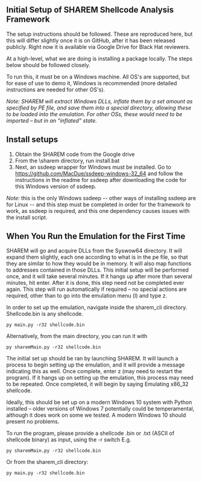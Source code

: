 ## Initial Setup of SHAREM Shellcode Analysis Framework
The setup instructions should be followed. These are reproduced here, but this will differ slightly once it is on GitHub, after it has been released publicly. Right now it is available via Google Drive for Black Hat reviewers.

At a high-level, what we are doing is installing a package locally. The steps below should be followed closely.

To run this, it must be on a Windows machine.
All OS's are supported, but for ease of use to demo it, Windows is recommended (more detailed instructions are needed for other OS's). 

_Note: SHAREM will extract Windows DLLs, inflate them by a set amount as specified by PE file, and save them into a special directory, allowing these to be loaded into the emulation. For other OSs, these would need to be imported – but in an “inflated” state._

## Install setups
1.	Obtain the SHAREM code from the Google drive
2.	From the \sharem directory, run install.bat
3.	Next,  an ssdeep wrapper for Windows must be installed. Go to https://github.com/MacDue/ssdeep-windows-32_64 and follow the instructions in the readme for ssdeep after downloading the code for this Windows version of ssdeep.

_Note:_ this is the only Windows ssdeep -- other ways of installing ssdeep are for Linux -- and this step must be completed in order for the framework to work, as ssdeep is required, and this one dependency causes issues with the install script.

## When You Run the Emulation for the First Time

SHAREM will go and acquire DLLs from the Syswow64 directory. It will expand them slightly, each one according to what is in the pe file, so that they are similar to how they would be in memory. It will also map functions to addresses contained in those DLLs. This initial setup will be performed once, and it will take several minutes. If it hangs up after more than several minutes, hit enter. After it is done, this step need not be completed ever again. This step will run automatically if required – no special actions are required, other than to go into the emulation menu (l) and type z.

In order to set up the emulation, navigate inside the sharem_cli directory. Shellcode.bin is any shellcode.

`py main.py -r32 shellcode.bin`

Alternatively, from the main directory, you can run it with 

`py sharemMain.py -r32 shellcode.bin`

The initial set up should be ran by launching SHAREM. It will launch a process to begin setting up the emulation, and it will provide a message indicating this as well. Once complete, enter z (may need to restart the program). If it hangs up on setting up the emulation, this process may need to be repeated. Once completed, it will begin by saying Emulating x86_32 shellcode.

Ideally, this should be set up on a modern Windows 10 system with Python installed – older versions of Windows 7 potentially could be temperamental, although it does work on some we tested. A modern Windows 10 should present no problems.

To run the program, please provide a shellcode .bin or .txt (ASCII of shellcode binary) as input, using the -r switch
E.g.

`py sharemMain.py -r32 shellcode.bin`

Or from the sharem_cli directory:

`py main.py -r32 shellcode.bin`